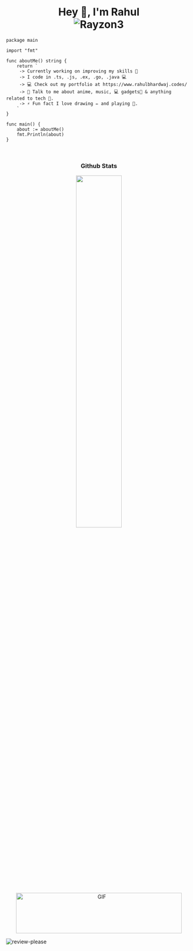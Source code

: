 <h1 align="center">
  <b>Hey 👋, I'm Rahul</b>
  <br />
  <img src="https://komarev.com/ghpvc/?username=Rayzon3" alt="Rayzon3" />
</h1>

```golang
package main

import "fmt"

func aboutMe() string {
	return `
	 -> Currently working on improving my skills 🚀
	 -> I code in .ts, .js, .ex, .go, .java 💻
	 -> 💻 Check out my portfolio at https://www.rahulbhardwaj.codes/
	 -> 💬 Talk to me about anime, music, 💻 gadgets📱 & anything related to tech 🤩.
	 -> ⚡ Fun fact I love drawing ✏️ and playing 🎸.
	`
}

func main() {
	about := aboutMe()
	fmt.Println(about)
}

```

<br />
<h3 align="center">
  <b>Github Stats</b>
</h3>
<div align="center">
  <a href="https://github.com/Rayzon3">
<!--     <img
      width="49.5%"
      src="https://github-readme-stats.vercel.app/api?username=Rayzon3&show_icons=true&theme=github_dark&hide_border=true"
    /> -->
    <img
      width="49.5%"
      src="https://github-readme-streak-stats.herokuapp.com?user=Rayzon3&theme=github-dark-blue&hide_border=true&date_format=j%20M%5B%20Y%5D"
    />
  </a>
</div>
<br />
<div align="center">
  <a href="https://github.com/Rayzon3">
<!--     <img
      width="49.5%"
      src="https://github-readme-stats.vercel.app/api/top-langs?username=Rayzon3&show_icons=true&layout=compact&theme=github_dark&hide_border=true"
    /> -->
<!--     <img
      width="49.5%"
      src="https://activity-graph.herokuapp.com/graph?username=Rayzon3&hide_title=true&hide_border=true&line=4b8dda&point=1a2c42&area_color=0d1117&area=true&bg_color=0d1117&color=c3d1d9"
    /> -->
  </a>
  <img
    alt="GIF"
    height="110px"
    width="450px"
    src="https://count.getloli.com/get/@demo?theme=rule34"
  />
</div>

![review-please](https://github.com/Rayzon3/Rayzon3/assets/51912472/cb2b1553-2b74-40f8-b3c4-9a2c6ef22c33)
